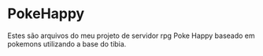 # PokeHappy

Estes são arquivos do meu projeto de servidor rpg Poke Happy baseado em pokemons utilizando a base do tibia.
